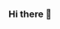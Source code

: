 ### Hi there 👋

<!--

- 🔭 I’m currently looking for a freelance project
- 🌱 I’m currently working on some private flutter projects: 
https://apps.apple.com/de/app/draw-a-monster/id1630785354?l=en
https://apps.apple.com/de/app/maju-posing-app/id1570045194?l=en

- 📫 How to reach me: https://www.linkedin.com/in/mario-schlegel/

-->
